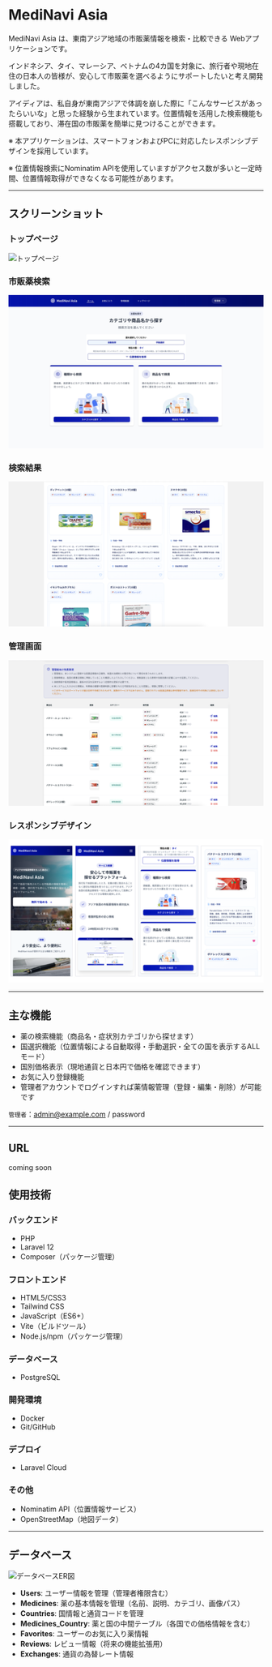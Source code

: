 # MediNavi Asia

MediNavi Asia は、東南アジア地域の市販薬情報を検索・比較できる Webアプリケーションです。

インドネシア、タイ、マレーシア、ベトナムの4カ国を対象に、旅行者や現地在住の日本人の皆様が、安心して市販薬を選べるようにサポートしたいと考え開発しました。

アイディアは、私自身が東南アジアで体調を崩した際に「こんなサービスがあったらいいな」と思った経験から生まれています。位置情報を活用した検索機能も搭載しており、滞在国の市販薬を簡単に見つけることができます。

※ 本アプリケーションは、スマートフォンおよびPCに対応したレスポンシブデザインを採用しています。

※ 位置情報検索にNominatim APIを使用していますがアクセス数が多いと一定時間、位置情報取得ができなくなる可能性があります。

---

## スクリーンショット

### トップページ
![トップページ](docs/images/welcome.png)

### 市販薬検索
![検索ページ](docs/images/home.png)

### 検索結果
![検索ページ](docs/images/search.png)

### 管理画面
![管理画面](docs/images/management.png)

### レスポンシブデザイン
![レスポンシブ](docs/images/respo.png)

---

## 主な機能

- 薬の検索機能（商品名・症状別カテゴリから探せます）
- 国選択機能（位置情報による自動取得・手動選択・全ての国を表示するALLモード）
- 国別価格表示（現地通貨と日本円で価格を確認できます）
- お気に入り登録機能
- 管理者アカウントでログインすれば薬情報管理（登録・編集・削除）が可能です

```管理者```：admin@example.com / password

---

## URL
 coming soon

## 使用技術

### バックエンド
- PHP
- Laravel 12
- Composer（パッケージ管理）

### フロントエンド
- HTML5/CSS3
- Tailwind CSS
- JavaScript（ES6+）
- Vite（ビルドツール）
- Node.js/npm（パッケージ管理）

### データベース
- PostgreSQL

### 開発環境
- Docker
- Git/GitHub

### デプロイ
- Laravel Cloud

### その他
- Nominatim API（位置情報サービス）
- OpenStreetMap（地図データ）

---

## データベース
![データベースER図](docs/images/database_schema.png)

- **Users**: ユーザー情報を管理（管理者権限含む）
- **Medicines**: 薬の基本情報を管理（名前、説明、カテゴリ、画像パス）
- **Countries**: 国情報と通貨コードを管理
- **Medicines_Country**: 薬と国の中間テーブル（各国での価格情報を含む）
- **Favorites**: ユーザーのお気に入り薬情報
- **Reviews**: レビュー情報（将来の機能拡張用）
- **Exchanges**: 通貨の為替レート情報
